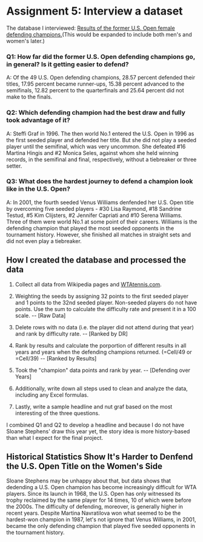 # Assignment 5: Interview a dataset

The database I interviewed: [Results of the former U.S. Open female defending champions.]()(This would be expanded to include both men's and women's later.)

### Q1: How far did the former U.S. Open defending champions go, in general? Is it getting easier to defend?
A: Of the 49 U.S. Open defending champions, 28.57 percent defended their titles, 17.95 percent became runner-ups, 15.38 percent advanced to the semifinals, 12.82 percent to the quarterfinals and 25.64 percent did not make to the finals.


### Q2: Which defending champion had the best draw and fully took advantage of it?
A: Steffi Graf in 1996. The then world No.1 entered the U.S. Open in 1996 as the first seeded player and defended her title. But she did not play a seeded player until the semifinal, which was very uncommon. She defeated #16 Martina Hingis and #2 Monica Seles, against whom she held winning records, in the semifinal and final, respectively, without a tiebreaker or three setter.

### Q3: What does the hardest journey to defend a champion look like in the U.S. Open?
A: In 2001, the fourth seeded Venus Williams denfended her U.S. Open title by overcoming five seeded players - #30 Lisa Raymond, #18 Sandrine Testud, #5 Kim Clijsters, #2 Jennifer Capriati and #10 Serena Williams. Three of them were world No.1 at some point of their careers. Williams is the defending champion that played the most seeded opponents in the tournament history. However, she finished all matches in straight sets and did not even play a tiebreaker. 

## How I created the database and processed the data
1. Collect all data from Wikipedia pages and [WTAtennis.com](http://www.wtatennis.com/headtohead).
2. Weighting the seeds by assigning 32 points to the first seeded player and 1 points to the 32nd seeded player. Non-seeded players do not have points. Use the sum to calculate the difficulty rate and present it in a 100 scale. -- [Raw Data]
3. Delete rows with no data (i.e. the player did not attend during that year) and rank by difficulty rate. -- [Ranked by DR]
4. Rank by results and calculate the porportion of different results in all years and years when the defending champions returned. (=Cell/49 or =Cell/39) -- [Ranked by Results]
5. Took the "champion" data points and rank by year. -- [Defending over Years]


2. Additionally, write down all steps used to clean and analyze the data, including any Excel formulas. 
3. Lastly, write a sample headline and nut graf based on the most interesting of the three questions.

I combined Q1 and Q2 to develop a headline and because I do not have Sloane Stephens' draw this year yet, the story idea is more history-based than what I expect for the final project.
## Historical Statistics Show It's Harder to Denfend the U.S. Open Title on the Women's Side
Sloane Stephens may be unhappy about that, but data shows that dedending a U.S. Open champion has become increasingly difficult for WTA players. 
Since its launch in 1968, the U.S. Open has only witnessed its trophy reclaimed by the same player for 14 times, 10 of which were before the 2000s. The difficulty of defending, moreover, is generally higher in recent years. Despite Martina Navratilova won what seemed to be the hardest-won champion in 1987, let's not ignore that Venus Williams, in 2001, became the only defending champion that played five seeded opponents in the tournament history. 
